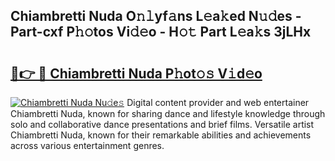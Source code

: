 ## Chiambretti Nuda O𝚗𝚕yf𝚊ns L𝚎a𝚔ed N𝚞𝚍es - Part-cxf P𝚑𝚘tos Vi𝚍𝚎o - H𝚘𝚝 Part L𝚎a𝚔s 3jLHx

# <h2><a href="http://kf1fug.oniu.top/?m=Chiambretti+Nuda">🔗👉 🔴 Chiambretti Nuda P𝚑ot𝚘𝚜 V𝚒d𝚎o</a></h2>

[![Chiambretti Nuda Nu𝚍e𝚜](https://i.imgur.com/0qMVB7G.gif)](http://kf1fug.oniu.top/?m=Chiambretti+Nuda)
Digital content provider and web entertainer Chiambretti Nuda, known for sharing dance and lifestyle knowledge through solo and collaborative dance presentations and brief films. Versatile artist Chiambretti Nuda, known for their remarkable abilities and achievements across various entertainment genres.  
